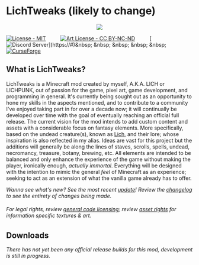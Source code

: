 # LichTweaks (likely to change)

<p align="center">
  <img src="https://user-images.githubusercontent.com/111394123/221363964-08660709-1786-4c2f-8362-d5af43aabfe1.png"/>
</p>

[![License - MIT](https://img.shields.io/badge/License-MIT-134074)](https://github.com/LICHPUNK/lichtweaks/blob/master/LICENSE.txt)&nbsp; &nbsp; &nbsp; &nbsp; &nbsp; 
[![Art License - CC BY-NC-ND](https://img.shields.io/badge/Art_License-CC_BY--NC--ND-5f6f92)](https://github.com/LICHPUNK/lichtweaks/blob/master/src/main/resources/assets/lichtweaks/textures/LICENSE.txt)&nbsp; &nbsp; &nbsp; &nbsp; &nbsp; 
[![Discord Server](https://img.shields.io/badge/_Discord-Server-7289DA?)](https://#)&nbsp; &nbsp; &nbsp; &nbsp; &nbsp; 
[![CurseForge](https://cf.way2muchnoise.eu/831321.svg)](https://www.curseforge.com/minecraft/mc-mods/lichtweaks)&nbsp; &nbsp; &nbsp; &nbsp; &nbsp; 

## What is LichTweaks?
LichTweaks is a Minecraft mod created by myself, A.K.A. LICH or LICHPUNK, out of passion for the game, pixel art, game development, and programming in general. It's currently being sought out as an opportunity to hone my skills in the aspects mentioned, and to contribute to a community I've enjoyed taking part in for over a decade now; it will continually be developed over time with the goal of eventually reaching an official full release. The current vision for the mod intends to add custom content and assets with a considerable focus on fantasy elements. More specifically, based on the undead creature(s), known as [Lich](https://en.wikipedia.org/wiki/Lich), and their lore; whose inspiration is also reflected in my alias. Ideas are vast for this project but the additions will generally be along the lines of staves, scrolls, spells, undead, necromancy, treasure, botany, brewing, etc. All elements are intended to be balanced and only enhance the experience of the game without making the player, ironically enough, *actually immortal*. Everything will be designed with the intention to mimic the general *feel* of Minecraft as an experience; seeking to act as an extension of what the vanilla game already has to offer.

*Wanna see what's new? See the most recent [update](https://github.com/LICHPUNK/lichtweaks/blob/master/CHANGELOG.md#22523)!*
*Review the [changelog](https://github.com/LICHPUNK/lichtweaks/blob/master/CHANGELOG.md) to see the entirety of changes being made.*

###### *For legal rights, review [general code licensing](https://github.com/LICHPUNK/lichtweaks/blob/master/LICENSE.txt); review [asset rights](https://github.com/LICHPUNK/lichtweaks/blob/master/src/main/resources/assets/lichtweaks/textures/LICENSE.txt) for information specific textures & art.*

## Downloads
*There has not yet been any official release builds for this mod, development is still in progress.*
